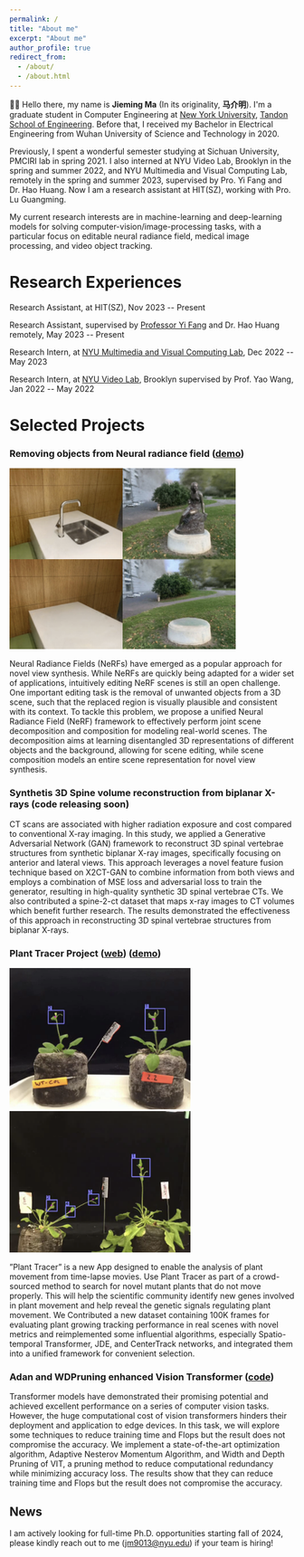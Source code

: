 ```yaml
---
permalink: /
title: "About me"
excerpt: "About me"
author_profile: true
redirect_from: 
  - /about/
  - /about.html
---
```

👋🏼 Hello there, my name is **Jieming Ma** (In its originality, **马介明**). I'm a graduate student in Computer Engineering at [New York University](https://www.nyu.edu/), [Tandon School of Engineering](https://engineering.nyu.edu/). Before that, I received my Bachelor in Electrical Engineering from Wuhan University of Science and Technology in 2020.

Previously, I spent a wonderful semester studying at Sichuan University, PMCIRI lab in spring 2021. I also interned at NYU Video Lab, Brooklyn in the spring and summer 2022, and NYU Multimedia and Visual Computing Lab, remotely in the spring and summer 2023, supervised by Pro. Yi Fang and Dr. Hao Huang. Now I am a research assistant at HIT(SZ), working with Pro. Lu Guangming.

My current research interests are in machine-learning and deep-learning models for solving computer-vision/image-processing tasks, with a particular focus on editable neural radiance field, medical image processing, and video object tracking.

Research Experiences
======
Research Assistant, at HIT(SZ), Nov 2023 -- Present

Research Assistant, supervised by [Professor Yi Fang](https://engineering.nyu.edu/faculty/yi-fang) and Dr. Hao Huang remotely, May 2023 -- Present

Research Intern, at [NYU Multimedia and Visual Computing Lab](https://nyuad.nyu.edu/en/research/faculty-labs-and-projects/multimedia-and-visual-computing-lab.html), Dec 2022 -- May 2023

Research Intern, at [NYU Video Lab](https://wp.nyu.edu/videolab/), Brooklyn supervised by Prof. Yao Wang, Jan 2022 -- May 2022

Selected Projects
======
### Removing objects from Neural radiance field ([demo](https://drive.google.com/drive/folders/10-qTFVi1lqTiYxr7q8Vnfe5t9Y6ejnxw?usp=sharing))

<img src="WechatIMG72.jpg" width="200" height="320" ><img src="WechatIMG73.jpg" width="200" height="320" >

Neural Radiance Fields (NeRFs) have emerged as a popular approach for novel view synthesis. While NeRFs are quickly being adapted for a wider set of applications, intuitively editing NeRF scenes is still an open challenge. One important editing task is the removal of unwanted objects from a 3D scene, such that the replaced region is visually plausible and consistent with its context. To tackle this problem, we propose a unified Neural Radiance Field (NeRF) framework to effectively perform joint scene decomposition and composition for modeling real-world scenes. The decomposition aims at learning disentangled 3D representations of different objects and the background, allowing for scene editing, while scene composition models an entire scene representation for novel view synthesis.

### Synthetis 3D Spine volume reconstruction from biplanar X-rays (code releasing soon)

CT scans are associated with higher radiation exposure and cost compared to conventional X-ray imaging. In this study, we applied a Generative Adversarial Network (GAN) framework to reconstruct 3D spinal vertebrae structures from synthetic biplanar X-ray images, specifically focusing on anterior and lateral views. This approach leverages a novel feature fusion technique based on X2CT-GAN to combine information from both views and employs a combination of MSE loss and adversarial loss to train the generator, resulting in high-quality synthetic 3D spinal vertebrae CTs. We also contributed a spine-2-ct dataset that maps x-ray images to CT volumes which benefit further research. The results demonstrated the effectiveness of this approach in reconstructing 3D spinal vertebrae structures from biplanar X-rays.


### Plant Tracer Project ([web](https://planttracer.com/)) ([demo](https://drive.google.com/file/d/1itnG3V88YSmqFTKZPXTMCurP8GJogcph/view?usp=sharing))

<img src="WechatIMG74.jpg" width="320" height="250" ><img src="WechatIMG75.jpg" width="320" height="250" >

”Plant Tracer” is a new App designed to enable the analysis of plant movement from time-lapse movies. Use Plant Tracer as part of a crowd-sourced method to search for novel mutant plants that do not move properly. This will help the scientific community identify new genes involved in plant movement and help reveal the genetic signals regulating plant movement. We Contributed a new dataset containing 100K frames for evaluating plant growing tracking performance in real scenes with novel metrics and reimplemented some influential algorithms, especially Spatio-temporal Transformer, JDE, and CenterTrack networks, and integrated them into a unified framework for convenient selection.

### Adan and WDPruning enhanced Vision Transformer ([code](https://github.com/jeremin77/HPML9143_Project))

Transformer models have demonstrated their promising potential and achieved excellent performance on a series of computer vision tasks. However, the huge computational cost of vision transformers hinders their deployment and application to edge devices. In this task, we will explore some techniques to reduce training time and Flops but the result does not compromise the accuracy. We implement a state-of-the-art optimization algorithm, Adaptive Nesterov Momentum Algorithm, and Width and Depth Pruning of VIT, a pruning method to reduce computational redundancy while minimizing accuracy loss. The results show that they can reduce training time and Flops but the result does not compromise the accuracy.

News
------
I am actively looking for full-time Ph.D. opportunities starting fall of 2024, please kindly reach out to me (<jm9013@nyu.edu>) if your team is hiring!

